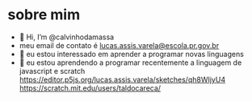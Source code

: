 # sobre mim
- 👋 Hi, I’m @calvinhodamassa
- meu email de contato é lucas.assis.varela@escola.pr.gov.br
- 👀 eu estou interessado em aprender a programar novas linguagens
- 🌱 eu estou aprendendo a programar recentemente a linguagem de javascript e scratch
https://editor.p5js.org/lucas.assis.varela/sketches/qh8WIjyU4
https://scratch.mit.edu/users/taldocareca/
